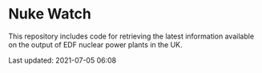 # Nuke Watch

This repository includes code for retrieving the latest information available on the output of EDF nuclear power plants in the UK.

Last updated: 2021-07-05 06:08